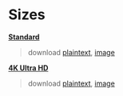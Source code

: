 # Sizes  
[**Standard**](x)  
> download [plaintext](x), [image](x)  

[**4K Ultra HD**](x)  
> download [plaintext](x), [image](x)  
